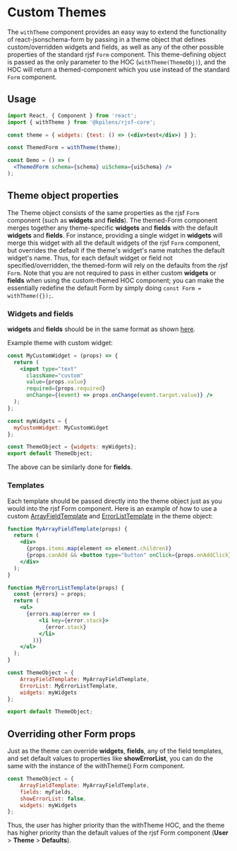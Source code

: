 # Custom Themes

The `withTheme` component provides an easy way to extend the functionality of react-jsonschema-form by passing in a theme object that defines custom/overridden widgets and fields, as well as any of the other possible properties of the standard rjsf `Form` component. This theme-defining object is passed as the only parameter to the HOC (`withTheme(ThemeObj)`), and the HOC will return a themed-component which you use instead of the standard `Form` component.

## Usage

```jsx
import React, { Component } from 'react';
import { withTheme } from '@kpilens/rjsf-core';

const theme = { widgets: {test: () => (<div>test</div>) } };

const ThemedForm = withTheme(theme); 

const Demo = () => (
  <ThemedForm schema={schema} uiSchema={uiSchema} />
);
```

## Theme object properties
The Theme object consists of the same properties as the rjsf `Form` component (such as **widgets** and **fields**). The themed-Form component merges together any theme-specific **widgets** and **fields** with the default **widgets** and **fields**. For instance, providing a single widget in **widgets** will merge this widget with all the default widgets of the rjsf `Form` component, but overrides the default if the theme's widget's name matches the default widget's name. Thus, for each default widget or field not specified/overridden, the themed-form will rely on the defaults from the rjsf `Form`. Note that you are not required to pass in either custom **widgets** or **fields** when using the custom-themed HOC component; you can make the essentially redefine the default Form by simply doing `const Form = withTheme({});`.

### Widgets and fields 
**widgets** and **fields** should be in the same format as shown [here](/advanced-customization/#custom-widgets-and-fields).

Example theme with custom widget:
```jsx
const MyCustomWidget = (props) => {
  return (
    <input type="text"
      className="custom"
      value={props.value}
      required={props.required}
      onChange={(event) => props.onChange(event.target.value)} />
  );
};

const myWidgets = {
  myCustomWidget: MyCustomWidget
};

const ThemeObject = {widgets: myWidgets};
export default ThemeObject;
```

The above can be similarly done for **fields**.

### Templates
Each template should be passed directly into the theme object just as you would into the rjsf Form component. Here is an example of how to use a custom [ArrayFieldTemplate](/advanced-customization/#array-field-template) and [ErrorListTemplate](/advanced-customization/#error-list-template) in the theme object:
```jsx
function MyArrayFieldTemplate(props) {
  return (
    <div>
      {props.items.map(element => element.children)}
      {props.canAdd && <button type="button" onClick={props.onAddClick}></button>}
    </div>
  );
}

function MyErrorListTemplate(props) {
  const {errors} = props;
  return (
    <ul>
      {errors.map(error => (
          <li key={error.stack}>
            {error.stack}
          </li>
        ))}
    </ul>
  );
}

const ThemeObject = {
    ArrayFieldTemplate: MyArrayFieldTemplate, 
    ErrorList: MyErrorListTemplate,
    widgets: myWidgets
};

export default ThemeObject;
```

## Overriding other Form props
Just as the theme can override **widgets**, **fields**, any of the field templates, and set default values to properties like **showErrorList**, you can do the same with the instance of the withTheme() Form component.
```jsx
const ThemeObject = {
    ArrayFieldTemplate: MyArrayFieldTemplate, 
    fields: myFields,
    showErrorList: false,
    widgets: myWidgets
};
```

Thus, the user has higher priority than the withTheme HOC, and the theme has higher priority than the default values of the rjsf Form component (**User** > **Theme** > **Defaults**).
